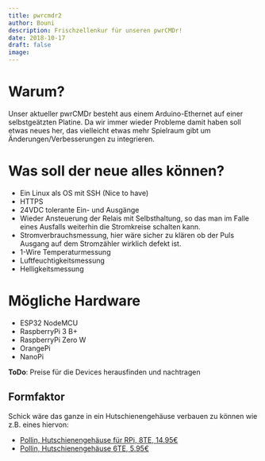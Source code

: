 ```yaml
---
title: pwrcmdr2
author: Bouni
description: Frischzellenkur für unseren pwrCMDr!
date: 2018-10-17
draft: false
image: 
---
```


# Warum?

Unser aktueller pwrCMDr besteht aus einem Arduino-Ethernet auf einer selbstgeätzten Platine.
Da wir immer wieder Probleme damit haben soll etwas neues her, das vielleicht etwas mehr Spielraum gibt um Änderungen/Verbesserungen zu integrieren.

# Was soll der neue alles können?

 - Ein Linux als OS mit SSH (Nice to have)
 - HTTPS
 - 24VDC tolerante Ein- und Ausgänge
 - Wieder Ansteuerung der Relais mit Selbsthaltung, so das man im Falle eines Ausfalls weiterhin die Stromkreise schalten kann.
 - Stromverbrauchsmessung, hier wäre sicher zu klären ob der Puls Ausgang auf dem Stromzähler wirklich defekt ist.
 - 1-Wire Temperaturmessung
 - Luftfeuchtigkeitsmessung
 - Helligkeitsmessung

# Mögliche Hardware

 - ESP32 NodeMCU
 - RaspberryPi 3 B+
 - RaspberryPi Zero W  
 - OrangePi
 - NanoPi

**ToDo**: Preise für die Devices herausfinden und nachtragen

## Formfaktor

Schick wäre das ganze in ein Hutschienengehäuse verbauen zu können wie z.B. eines hiervon:

 - [Pollin, Hutschienengehäuse für RPi, 8TE, 14.95€](https://www.pollin.de/p/hutschienen-gehaeuse-fuer-raspberry-pi-model-b-8te-702341)
 - [Pollin, Hutschienengehäuse 6TE, 5.95€](https://www.pollin.de/p/hutschienengehaeuse-6-c-105x71x90-mm-460147)
